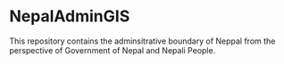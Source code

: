 # NepalAdminGIS

This repository contains the adminsitrative boundary of Neppal from the perspective of Government of Nepal and Nepali People.
